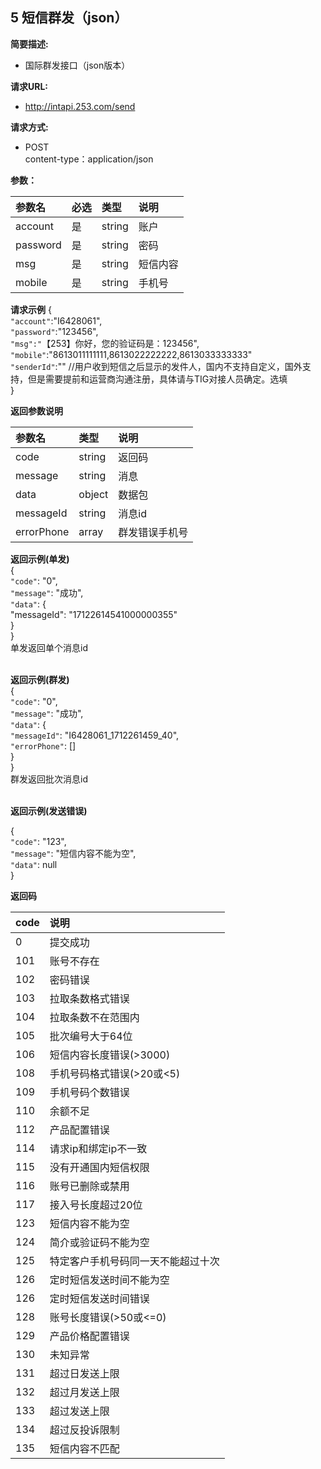 ## 5 短信群发（json）

**简要描述:**
* 国际群发接口（json版本）

**请求URL:**
* http://intapi.253.com/send

**请求方式:**
* POST<br/>
content-type：application/json

**参数：**

|参数名|必选|类型|说明|
|:---|:---|:---|:---|
|account|是|string|账户|
|password|是|string|密码|
|msg|是|string|短信内容|
|mobile|是|string|手机号|

**请求示例**
{<br/>
    `"account"`:"I6428061",<br/>
    `"password"`:"123456",<br/> 
    `"msg":"`【253】你好，您的验证码是：123456",<br/>
    `"mobile"`:"8613011111111,8613022222222,8613033333333"<br/>
    `"senderId"`:""   //用户收到短信之后显示的发件人，国内不支持自定义，国外支持，但是需要提前和运营商沟通注册，具体请与TIG对接人员确定。选填<br/>
}<br/>

**返回参数说明**

|参数名|类型|说明|
|:---|:---|:---|
|code|string|返回码|
|message|string|消息|
|data|object|数据包|
|messageId|string|消息id|
|errorPhone|array|群发错误手机号|

**返回示例(单发)**<br/>
 {<br/>
    `"code"`: "0",<br/>
    `"message"`: "成功",<br/>
    `"data"`: {<br/>
        "messageId": "17122614541000000355"<br/> 
    }<br/>
}<br/>
单发返回单个消息id
<br/>
<br/>

**返回示例(群发)**<br/>
{<br/>
    `"code"`: "0",<br/>
    `"message"`: "成功",<br/>
    `"data"`: {<br/>
        `"messageId"`: "I6428061_1712261459_40",<br/>
         `"errorPhone"`: []<br/>
    }<br/>
}<br/>
群发返回批次消息id
<br/>
<br/>

**返回示例(发送错误)**

{<br/>
    `"code"`: "123",<br/>
    `"message"`: "短信内容不能为空",<br/>
    `"data"`: null<br/>
}<br/>

**返回码**

|code|说明|
|:---|:---|
|0|提交成功|
|101|账号不存在|
|102|密码错误|
|103|拉取条数格式错误|
|104|拉取条数不在范围内|
|105|批次编号大于64位|
|106|短信内容长度错误(>3000)|
|108|手机号码格式错误(>20或<5)|
|109|手机号码个数错误|
|110|余额不足|
|112|产品配置错误|
|114|请求ip和绑定ip不一致|
|115|没有开通国内短信权限|
|116|账号已删除或禁用|
|117|接入号长度超过20位|
|123|短信内容不能为空|
|124|简介或验证码不能为空|
|125|特定客户手机号码同一天不能超过十次|
|126|定时短信发送时间不能为空|
|126|定时短信发送时间错误|
|128|账号长度错误(>50或<=0)|
|129|产品价格配置错误|
|130|未知异常|
|131|超过日发送上限|
|132|超过月发送上限|
|133|超过发送上限|
|134|超过反投诉限制|
|135|短信内容不匹配|




